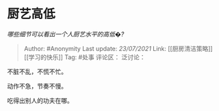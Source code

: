 # 厨艺高低
*哪些细节可以看出一个人厨艺水平的高低�?*

> Author: #Anonymity
> Last update: *23/07/2021*
> Link: [[厨房清洁策略]] [[学习的快乐]]
> Tag: #处事
> 评论区：
> 泛讨论：

不脏不乱，不慌不忙。

动作不急，节奏不慢。

吃得出别人的功夫在哪。
